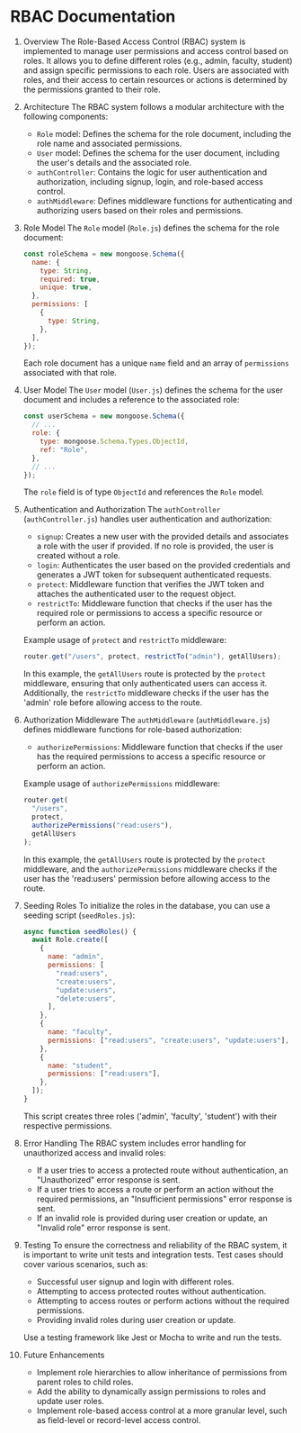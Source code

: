# RBAC Documentation

1. Overview
   The Role-Based Access Control (RBAC) system is implemented to manage user permissions and access control based on roles. It allows you to define different roles (e.g., admin, faculty, student) and assign specific permissions to each role. Users are associated with roles, and their access to certain resources or actions is determined by the permissions granted to their role.

2. Architecture
   The RBAC system follows a modular architecture with the following components:

   - `Role` model: Defines the schema for the role document, including the role name and associated permissions.
   - `User` model: Defines the schema for the user document, including the user's details and the associated role.
   - `authController`: Contains the logic for user authentication and authorization, including signup, login, and role-based access control.
   - `authMiddleware`: Defines middleware functions for authenticating and authorizing users based on their roles and permissions.

3. Role Model
   The `Role` model (`Role.js`) defines the schema for the role document:

   ```javascript
   const roleSchema = new mongoose.Schema({
     name: {
       type: String,
       required: true,
       unique: true,
     },
     permissions: [
       {
         type: String,
       },
     ],
   });
   ```

   Each role document has a unique `name` field and an array of `permissions` associated with that role.

4. User Model
   The `User` model (`User.js`) defines the schema for the user document and includes a reference to the associated role:

   ```javascript
   const userSchema = new mongoose.Schema({
     // ...
     role: {
       type: mongoose.Schema.Types.ObjectId,
       ref: "Role",
     },
     // ...
   });
   ```

   The `role` field is of type `ObjectId` and references the `Role` model.

5. Authentication and Authorization
   The `authController` (`authController.js`) handles user authentication and authorization:

   - `signup`: Creates a new user with the provided details and associates a role with the user if provided. If no role is provided, the user is created without a role.
   - `login`: Authenticates the user based on the provided credentials and generates a JWT token for subsequent authenticated requests.
   - `protect`: Middleware function that verifies the JWT token and attaches the authenticated user to the request object.
   - `restrictTo`: Middleware function that checks if the user has the required role or permissions to access a specific resource or perform an action.

   Example usage of `protect` and `restrictTo` middleware:

   ```javascript
   router.get("/users", protect, restrictTo("admin"), getAllUsers);
   ```

   In this example, the `getAllUsers` route is protected by the `protect` middleware, ensuring that only authenticated users can access it. Additionally, the `restrictTo` middleware checks if the user has the 'admin' role before allowing access to the route.

6. Authorization Middleware
   The `authMiddleware` (`authMiddleware.js`) defines middleware functions for role-based authorization:

   - `authorizePermissions`: Middleware function that checks if the user has the required permissions to access a specific resource or perform an action.

   Example usage of `authorizePermissions` middleware:

   ```javascript
   router.get(
     "/users",
     protect,
     authorizePermissions("read:users"),
     getAllUsers
   );
   ```

   In this example, the `getAllUsers` route is protected by the `protect` middleware, and the `authorizePermissions` middleware checks if the user has the 'read:users' permission before allowing access to the route.

7. Seeding Roles
   To initialize the roles in the database, you can use a seeding script (`seedRoles.js`):

   ```javascript
   async function seedRoles() {
     await Role.create([
       {
         name: "admin",
         permissions: [
           "read:users",
           "create:users",
           "update:users",
           "delete:users",
         ],
       },
       {
         name: "faculty",
         permissions: ["read:users", "create:users", "update:users"],
       },
       {
         name: "student",
         permissions: ["read:users"],
       },
     ]);
   }
   ```

   This script creates three roles ('admin', 'faculty', 'student') with their respective permissions.

8. Error Handling
   The RBAC system includes error handling for unauthorized access and invalid roles:

   - If a user tries to access a protected route without authentication, an "Unauthorized" error response is sent.
   - If a user tries to access a route or perform an action without the required permissions, an "Insufficient permissions" error response is sent.
   - If an invalid role is provided during user creation or update, an "Invalid role" error response is sent.

9. Testing
   To ensure the correctness and reliability of the RBAC system, it is important to write unit tests and integration tests. Test cases should cover various scenarios, such as:

   - Successful user signup and login with different roles.
   - Attempting to access protected routes without authentication.
   - Attempting to access routes or perform actions without the required permissions.
   - Providing invalid roles during user creation or update.

   Use a testing framework like Jest or Mocha to write and run the tests.

10. Future Enhancements
    - Implement role hierarchies to allow inheritance of permissions from parent roles to child roles.
    - Add the ability to dynamically assign permissions to roles and update user roles.
    - Implement role-based access control at a more granular level, such as field-level or record-level access control.
